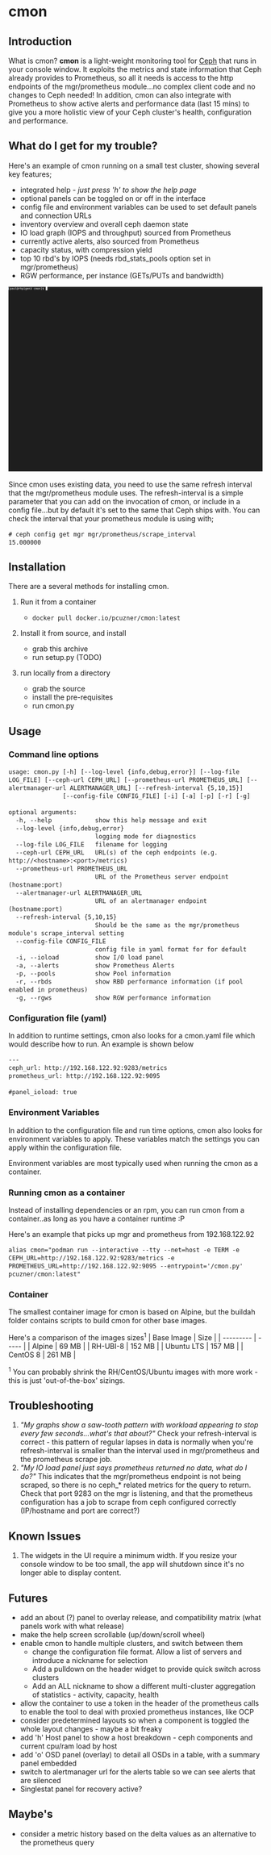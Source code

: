 # cmon

## Introduction
What is cmon? **cmon** is a light-weight monitoring tool for [Ceph](https://ceph.io/en/) that runs in your console window. It exploits the metrics and state information that Ceph already provides to Prometheus, so all it needs is access to the http endpoints of the mgr/prometheus module...no complex client code and no changes to Ceph needed! In addition, cmon can also integrate with Prometheus to show active alerts and performance data (last 15 mins) to give you a more holistic view of your Ceph cluster's health, configuration and performance.

## What do I get for my trouble?
Here's an example of cmon running on a small test cluster, showing several key features;

- integrated help - *just press 'h' to show the help page*
- optional panels can be toggled on or off in the interface
- config file and environment variables can be used to set default panels and connection URLs
- inventory overview and overall ceph daemon state
- IO load graph (IOPS and throughput) sourced from Prometheus
- currently active alerts, also sourced from Prometheus
- capacity status, with compression yield
- top 10 rbd's by IOPS (needs rbd_stats_pools option set in mgr/prometheus)
- RGW performance, per instance (GETs/PUTs and bandwidth)

![cmon demo](media/cmon-demo-2021-07.gif)


Since cmon uses existing data, you need to use the same refresh interval that the mgr/prometheus module uses. The refresh-interval is a simple parameter that you can add on the invocation of cmon, or include in a config file...but by default it's set to the same that Ceph ships with. You can check the interval that your prometheus module is using with;
```
# ceph config get mgr mgr/prometheus/scrape_interval
15.000000
```

## Installation
There are a several methods for installing cmon.

1. Run it from a container
   - ```docker pull docker.io/pcuzner/cmon:latest```


2. Install it from source, and install
   - grab this archive
   - run setup.py (TODO)

3. run locally from a directory
   - grab the source
   - install the pre-requisites
   - run cmon.py


## Usage

### Command line options

```
usage: cmon.py [-h] [--log-level {info,debug,error}] [--log-file LOG_FILE] [--ceph-url CEPH_URL] [--prometheus-url PROMETHEUS_URL] [--alertmanager-url ALERTMANAGER_URL] [--refresh-interval {5,10,15}]
               [--config-file CONFIG_FILE] [-i] [-a] [-p] [-r] [-g]

optional arguments:
  -h, --help            show this help message and exit
  --log-level {info,debug,error}
                        logging mode for diagnostics
  --log-file LOG_FILE   filename for logging
  --ceph-url CEPH_URL   URL(s) of the ceph endpoints (e.g. http://<hostname>:<port>/metrics)
  --prometheus-url PROMETHEUS_URL
                        URL of the Prometheus server endpoint (hostname:port)
  --alertmanager-url ALERTMANAGER_URL
                        URL of an alertmanager endpoint (hostname:port)
  --refresh-interval {5,10,15}
                        Should be the same as the mgr/prometheus module's scrape_interval setting
  --config-file CONFIG_FILE
                        config file in yaml format for for default
  -i, --ioload          show I/O load panel
  -a, --alerts          show Prometheus Alerts
  -p, --pools           show Pool information
  -r, --rbds            show RBD performance information (if pool enabled in prometheus)
  -g, --rgws            show RGW performance information
```

### Configuration file (yaml)
In addition to runtime settings, cmon also looks for a cmon.yaml file which would describe how to run. An example is shown below

```
---
ceph_url: http://192.168.122.92:9283/metrics
prometheus_url: http://192.168.122.92:9095

#panel_ioload: true
```

### Environment Variables
In addition to the configuration file and run time options, cmon also looks for environment variables to apply. These variables match the settings you can apply within the configuration file.

Environment variables are most typically used when running the cmon as a container.

### Running cmon as a container
Instead of installing dependencies or an rpm, you can run cmon from a container..as long as you have a container runtime :P

Here's an example that picks up mgr and prometheus from 192.168.122.92
```
alias cmon="podman run --interactive --tty --net=host -e TERM -e CEPH_URL=http://192.168.122.92:9283/metrics -e PROMETHEUS_URL=http://192.168.122.92:9095 --entrypoint='/cmon.py' pcuzner/cmon:latest"
```

### Container
The smallest container image for cmon is based on Alpine, but the buildah folder contains scripts to build cmon for other base images.

Here's a comparison of the images sizes<sup>1</sup>
| Base Image | Size |
| --------- | ----- |
| Alpine | 69 MB |
| RH-UBI-8 | 152 MB |
| Ubuntu LTS | 157 MB |
| CentOS 8 | 261 MB |

<sup>1</sup> You can probably shrink the RH/CentOS/Ubuntu images with more work - this is just 'out-of-the-box' sizings.

## Troubleshooting
1. *"My graphs show a saw-tooth pattern with workload appearing to stop every few seconds...what's that about?"*
  Check your refresh-interval is correct - this pattern of regular lapses in data is normally when you're refresh-interval is smaller than the interval used in mgr/prometheus and the prometheus scrape job.
2. *"My IO load panel just says prometheus returned no data, what do I do?"*
   This indicates that the mgr/prometheus endpoint is not being scraped, so there is no ceph_* related metrics for the query to return. Check that port 9283 on the mgr is listening, and that the prometheus configuration has a job to scrape from ceph configured correctly (IP/hostname and port are correct?)


## Known Issues
1. The widgets in the UI require a minimum width. If you resize your console window to be too small, the app will shutdown since it's no longer able to display content.


## Futures
- add an about (?) panel to overlay release, and compatibility matrix (what panels work with what release)
- make the help screen scrollable (up/down/scroll wheel)
- enable cmon to handle multiple clusters, and switch between them
  * change the configuration file format. Allow a list of servers and introduce a nickname for selection
  * Add a pulldown on the header widget to provide quick switch across clusters
  * Add an ALL nickname to show a different multi-cluster aggregation of statistics - activity, capacity, health
- allow the container to use a token in the header of the prometheus calls to enable the tool to deal with proxied prometheus instances, like OCP
- consider predetermined layouts so when a component is toggled the whole layout changes - maybe a bit freaky
- add 'h' Host panel to show a host breakdown - ceph components and current cpu/ram load by host
- add 'o' OSD panel (overlay) to detail all OSDs in a table, with a summary panel embedded
- switch to alertmanager url for the alerts table so we can see alerts that are silenced
- Singlestat panel for recovery active?



## Maybe's
- consider a metric history based on the delta values as an alternative to the prometheus query

